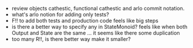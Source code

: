 - review objects cathestic, functional cathestic and arlo commit notation.
- what's arlo notion for adding only tests?
- F!! to add both tests and production code feels like big steps
- is there a better way to specify any in StateMonoid? feels like when both Output and State are the same ... it seems like there some duplication
- too many R!!, is there better way make it smaller?